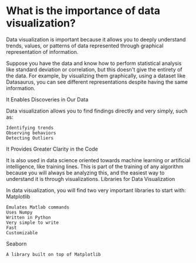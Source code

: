 # What is the importance of data visualization?

Data visualization is important because it allows you to deeply understand trends, values, or patterns of data represented through graphical representation of information.

Suppose you have the data and know how to perform statistical analysis like standard deviation or correlation, but this doesn't give the entirety of the data. For example, by visualizing them graphically, using a dataset like Datasaurus, you can see different representations despite having the same information.

It Enables Discoveries in Our Data

Data visualization allows you to find findings directly and very simply, such as:

    Identifying trends
    Observing behaviors
    Detecting Outliers

It Provides Greater Clarity in the Code

It is also used in data science oriented towards machine learning or artificial intelligence, like training lines. This is part of the training of any algorithm because you will always be analyzing this, and the easiest way to understand it is through visualizations.
Libraries for Data Visualization

In data visualization, you will find two very important libraries to start with:
Matplotlib

    Emulates Matlab commands
    Uses Numpy
    Written in Python
    Very simple to write
    Fast
    Customizable

Seaborn

    A library built on top of Matplotlib